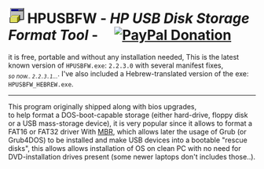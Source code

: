 <h1><img src="resources/icon.png" alt="" /> HPUSBFW - <em>HP USB Disk Storage Format Tool</em> - &nbsp; &nbsp; <a href="https://paypal.me/e1adkarak0"><img src="https://www.paypalobjects.com/webstatic/mktg/Logo/pp-logo-100px.png" alt="PayPal Donation"></a></h1>

it is free, portable and without any installation needed,
This is the latest known version of <code>HPUSBFW.exe</code>: <code>2.2.3.0</code> with several manifest fixes,<br/>
<sub><em>so now.. <code>2.2.3.1</code>...</em></sub>.
I've also included a Hebrew-translated version of the exe: <code>HPUSBFW_HEBREW.exe</code>.

<hr/>

This program originally shipped along with bios upgrades,<br/>
to help format a DOS-boot-capable storage (either hard-drive, floppy disk or a USB mass-storage device),
it is very popular since it allows to format a FAT16 or FAT32 driver With <a href="https://en.wikipedia.org/wiki/Master_boot_record">MBR</a>,
which allows later the usage of Grub (or Grub4DOS) to be installed and make USB devices into a bootable "rescue disks",
this allows allows installation of OS on clean PC with no need for DVD-installation drives present (some newer laptops don't includes those..).